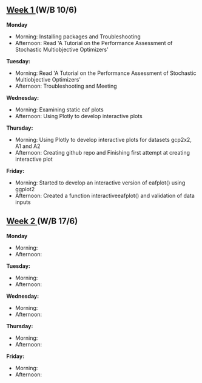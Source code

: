 ## <ins>  Week 1 </ins> (W/B 10/6)

**Monday**
   - Morning: Installing packages and Troubleshooting
   - Afternoon: Read 'A Tutorial on the Performance Assessment of Stochastic Multiobjective Optimizers'
     
 **Tuesday:**
   - Morning: Read 'A Tutorial on the Performance Assessment of Stochastic Multiobjective Optimizers'
   - Afternoon: Troubleshooting and Meeting
     
 **Wednesday:**
   - Morning: Examining static eaf plots
   - Afternoon: Using Plotly to develop interactive plots
     
 **Thursday:**
   - Morning: Using Plotly to develop interactive plots for datasets gcp2x2, A1 and A2
   - Afternoon: Creating github repo and Finishing first attempt at creating interactive plot
     
 **Friday:**
   - Morning: Started to develop an interactive version of eafplot() using ggplot2
   - Afternoon: Created a function interactiveeafplot() and validation of data inputs

## <ins>  Week 2 </ins> (W/B 17/6)

**Monday**
   - Morning:
   - Afternoon:
     
 **Tuesday:**
   - Morning:
   - Afternoon:
     
 **Wednesday:**
   - Morning:
   - Afternoon:
     
 **Thursday:**
   - Morning:
   - Afternoon:
     
 **Friday:**
   - Morning:
   - Afternoon:
